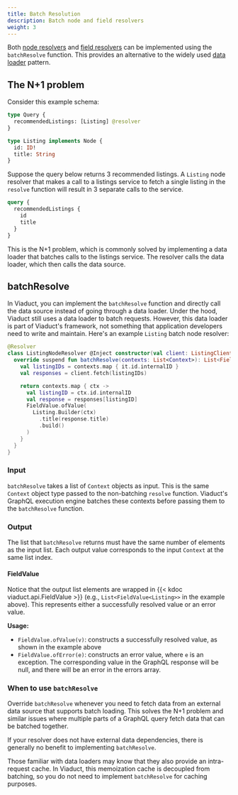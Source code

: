 ```yaml
---
title: Batch Resolution
description: Batch node and field resolvers
weight: 3
---
```


Both [node resolvers](/docs/resolvers/node_resolvers/) and [field resolvers](/docs/resolvers/field_resolvers/) can be implemented using the `batchResolve` function. This provides an alternative to the widely used [data loader](https://github.com/graphql/dataloader) pattern.

## The N+1 problem

Consider this example schema:

```graphql
type Query {
  recommendedListings: [Listing] @resolver
}

type Listing implements Node {
  id: ID!
  title: String
}
```

Suppose the query below returns 3 recommended listings. A `Listing` node resolver that makes a call to a listings service to fetch a single listing in the `resolve` function will result in 3 separate calls to the service.

```graphql
query {
  recommendedListings {
    id
    title
  }
}
```

This is the N+1 problem, which is commonly solved by implementing a data loader that batches calls to the listings service. The resolver calls the data loader, which then calls the data source.

## batchResolve

In Viaduct, you can implement the `batchResolve` function and directly call the data source instead of going through a data loader. Under the hood, Viaduct still uses a data loader to batch requests. However, this data loader is part of Viaduct's framework, not something that application developers need to write and maintain. Here's an example `Listing` batch node resolver:

```kotlin
@Resolver
class ListingNodeResolver @Inject constructor(val client: ListingClient) : NodeResolvers.Listing() {
  override suspend fun batchResolve(contexts: List<Context>): List<FieldValue<Listing>> {
    val listingIDs = contexts.map { it.id.internalID }
    val responses = client.fetch(listingIDs)

    return contexts.map { ctx ->
      val listingID = ctx.id.internalID
      val response = responses[listingID]
      FieldValue.ofValue(
        Listing.Builder(ctx)
          .title(response.title)
          .build()
      )
    }
  }
}
```

### Input

`batchResolve` takes a list of `Context` objects as input. This is the same `Context` object type passed to the non-batching `resolve` function. Viaduct's GraphQL execution engine batches these contexts before passing them to the `batchResolve` function.

### Output

The list that `batchResolve` returns must have the same number of elements as the input list. Each output value corresponds to the input `Context` at the same list index.

#### FieldValue

Notice that the output list elements are wrapped in {{< kdoc viaduct.api.FieldValue >}} (e.g., `List<FieldValue<Listing>>` in the example above). This represents either a successfully resolved value or an error value.

**Usage:**
* `FieldValue.ofValue(v)`: constructs a successfully resolved value, as shown in the example above
* `FieldValue.ofError(e)`: constructs an error value, where `e` is an exception. The corresponding value in the GraphQL response will be null, and there will be an error in the errors array.

### When to use `batchResolve`

Override `batchResolve` whenever you need to fetch data from an external data source that supports batch loading. This solves the N+1 problem and similar issues where multiple parts of a GraphQL query fetch data that can be batched together.

If your resolver does not have external data dependencies, there is generally no benefit to implementing `batchResolve`.

Those familiar with data loaders may know that they also provide an intra-request cache. In Viaduct, this memoization cache is decoupled from batching, so you do not need to implement `batchResolve` for caching purposes.
